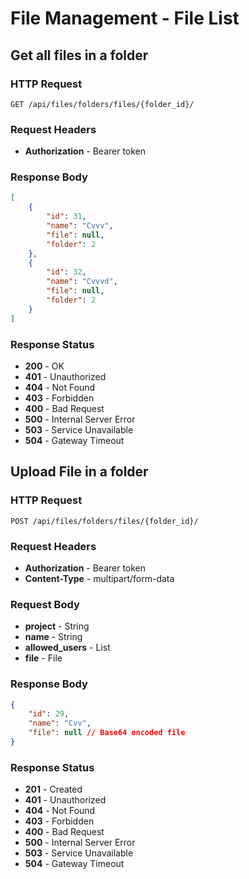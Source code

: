 # File Management - File List

## Get all files in a folder

### HTTP Request

```http
GET /api/files/folders/files/{folder_id}/
```

### Request Headers

- **Authorization** - Bearer token

### Response Body

```json
[
    {
        "id": 31,
        "name": "Cvvv",
        "file": null,
        "folder": 2
    },
    {
        "id": 32,
        "name": "Cvvvd",
        "file": null,
        "folder": 2
    }
]
```

### Response Status

- **200** - OK
- **401** - Unauthorized
- **404** - Not Found
- **403** - Forbidden
- **400** - Bad Request
- **500** - Internal Server Error
- **503** - Service Unavailable
- **504** - Gateway Timeout

## Upload File in a folder

### HTTP Request

```http
POST /api/files/folders/files/{folder_id}/
```

### Request Headers

- **Authorization** - Bearer token
- **Content-Type** - multipart/form-data

### Request Body

- **project** - String
- **name** - String
- **allowed_users** - List
- **file** - File

### Response Body

```json
{
    "id": 29,
    "name": "Cvv",
    "file": null // Base64 encoded file
}
```

### Response Status

- **201** - Created
- **401** - Unauthorized
- **404** - Not Found
- **403** - Forbidden
- **400** - Bad Request
- **500** - Internal Server Error
- **503** - Service Unavailable
- **504** - Gateway Timeout
